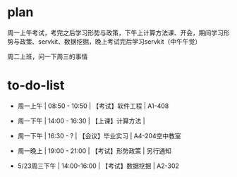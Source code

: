 # plan

周一上午考试，考完之后学习形势与政策，下午上计算方法课、开会，期间学习形势与政策、servkit、数据挖掘，晚上考试完后学习servkit（中午午觉）

周二上班，问一下周三的事情
# to-do-list
* 周一上午 | 08:50 - 10:50 | 【考试】软件工程 | A1-408
* 周一下午 | 14:00 - 16:30 | 【上课】计算方法 |
* 周一下午 | 16:30 - ?     | 【会议】毕业实习 | A4-204空中教室
* 周一晚上 | 19:00 - 21:00 | 【考试】形势政策 | 另行通知

* 5/23周三下午 | 14:00-16:00 | 【考试】数据挖掘 | A2-302
